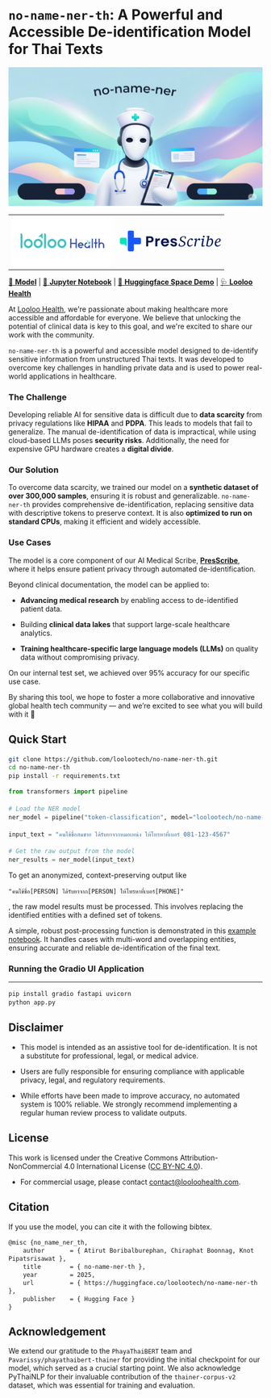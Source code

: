 # `no-name-ner-th`: A Powerful and Accessible De-identification Model for Thai Texts


<p align="center">
  <img src="assets/mascot-image-landscape.png" alt="mascot" width="600">
</p>

<table align="center">
  <tr>
    <td align="center">
      <img src="assets/Looloohealth.png" alt="Looloo Health" width="200">
    </td>
    <td align="center">
      <img src="assets/PresScribe.png" alt="Prescribe" width="200">
    </td>
  </tr>
</table>

[🤖 **Model**](https://huggingface.co/loolootech/no-name-ner-th) | [📔 **Jupyter Notebook**](example.ipynb) | [🤗 **Huggingface Space Demo**](https://huggingface.co/spaces/loolootech/no-name-ner-th-demo) | [🩺 **Looloo Health**](https://looloohealth.com/en/)


At [Looloo Health](https://looloohealth.com/en/), we're passionate about making healthcare more accessible and affordable for everyone. We believe that unlocking the potential of clinical data is key to this goal, and we're excited to share our work with the community.

`no-name-ner-th` is a powerful and accessible model designed to de-identify sensitive information from unstructured Thai texts. It was developed to overcome key challenges in handling private data and is used to power real-world applications in healthcare.


### **The Challenge**
Developing reliable AI for sensitive data is difficult due to **data scarcity** from privacy regulations like **HIPAA** and **PDPA**. This leads to models that fail to generalize. The manual de-identification of data is impractical, while using cloud-based LLMs poses **security risks**. Additionally, the need for expensive GPU hardware creates a **digital divide**.


### **Our Solution**
To overcome data scarcity, we trained our model on a **synthetic dataset of over 300,000 samples**, ensuring it is robust and generalizable. `no-name-ner-th` provides comprehensive de-identification, replacing sensitive data with descriptive tokens to preserve context. It is also **optimized to run on standard CPUs**, making it efficient and widely accessible.

### **Use Cases**
The model is a core component of our AI Medical Scribe, [**PresScribe**](https://www.youtube.com/watch?v=oUiJ9oPgZMA), where it helps ensure patient privacy through automated de-identification.

Beyond clinical documentation, the model can be applied to:

* **Advancing medical research** by enabling access to de-identified patient data.

* Building **clinical data lakes** that support large-scale healthcare analytics.

* **Training healthcare-specific large language models (LLMs)** on quality data without compromising privacy.

On our internal test set, we achieved over 95% accuracy for our specific use case.

By sharing this tool, we hope to foster a more collaborative and innovative global health tech community — and we’re excited to see what you will build with it 🤗

## **Quick Start**

```sh
git clone https://github.com/loolootech/no-name-ner-th.git
cd no-name-ner-th
pip install -r requirements.txt
```


```python
from transformers import pipeline

# Load the NER model
ner_model = pipeline("token-classification", model="loolootech/no-name-ner-th", device="cpu")

input_text = "คนไข้ชื่อสมชาย ได้รับยาจากหมอเหน่ง ให้โทรหาที่เบอร์ 081-123-4567"

# Get the raw output from the model
ner_results = ner_model(input_text)
```

To get an anonymized, context-preserving output like 

`"คนไข้ชื่อ[PERSON] ได้รับยาจาก[PERSON] ให้โทรหาที่เบอร์[PHONE]"`

, the raw model results must be processed. This involves replacing the identified entities with a defined set of tokens.

A simple, robust post-processing function is demonstrated in this [example notebook](example.ipynb). It handles cases with multi-word and overlapping entities, ensuring accurate and reliable de-identification of the final text.

### **Running the Gradio UI Application**
---
```sh
pip install gradio fastapi uvicorn
python app.py
```

## Disclaimer

* This model is intended as an assistive tool for de-identification. It is not a substitute for professional, legal, or medical advice.

* Users are fully responsible for ensuring compliance with applicable privacy, legal, and regulatory requirements.

* While efforts have been made to improve accuracy, no automated system is 100% reliable. We strongly recommend implementing a regular human review process to validate outputs.


## **License**
This work is licensed under the Creative Commons Attribution-NonCommercial 4.0 International License ([CC BY-NC 4.0](LICENSE)).

- For commercial usage, please contact contact@looloohealth.com.


## **Citation**

If you use the model, you can cite it with the following bibtex.

```
@misc {no_name_ner_th,
    author       = { Atirut Boribalburephan, Chiraphat Boonnag, Knot Pipatsrisawat },
    title        = { no-name-ner-th },
    year         = 2025,
    url          = { https://huggingface.co/loolootech/no-name-ner-th },
    publisher    = { Hugging Face }
}
```


## **Acknowledgement**
We extend our gratitude to the `PhayaThaiBERT` team and `Pavarissy/phayathaibert-thainer` for providing the initial checkpoint for our model, which served as a crucial starting point. We also acknowledge PyThaiNLP for their invaluable contribution of the `thainer-corpus-v2` dataset, which was essential for training and evaluation.
